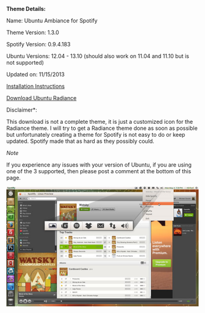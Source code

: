 **Theme Details:**

Name: Ubuntu Ambiance for Spotify

Theme Version: 1.3.0

Spotify Version: 0.9.4.183

Ubuntu Versions: 12.04 - 13.10 (should also work on 11.04 and 11.10 but is not supported)

Updated on: 11/15/2013

[Installation Instructions](https://github.com/MichaelTunnell/spotifythemes)

[Download Ubuntu Radiance](http://sourceforge.net/projects/spotifylinux/files/Ubuntu%20Radiance/1.3.0%20for%20Spotify%200.9.4.183/ubuntu-radiance-icon-with-default-theme-for-0.9.4.183.zip/download)

 Disclaimer*:

This download is not a complete theme, it is just a customized icon for the Radiance theme. I will try to get a Radiance theme done as soon as possible but unfortunately creating a theme for Spotify is not easy to do or keep updated. Spotify made that as hard as they possibly could.

*Note*

If you experience any issues with your version of Ubuntu, if you are using one of the 3 supported, then please post a comment at the bottom of this page.

![](spotify-ubuntu-radiance-icon-preview-small.jpg)